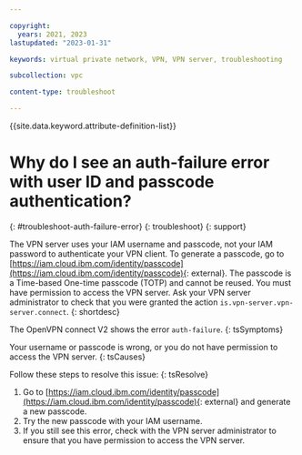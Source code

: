 ```yaml
---

copyright:
  years: 2021, 2023
lastupdated: "2023-01-31"

keywords: virtual private network, VPN, VPN server, troubleshooting

subcollection: vpc

content-type: troubleshoot

---
```


{{site.data.keyword.attribute-definition-list}}

# Why do I see an auth-failure error with user ID and passcode authentication?
{: #troubleshoot-auth-failure-error}
{: troubleshoot}
{: support}

The VPN server uses your IAM username and passcode, not your IAM password to authenticate your VPN client. To generate a passcode, go to [https://iam.cloud.ibm.com/identity/passcode](https://iam.cloud.ibm.com/identity/passcode){: external}. The passcode is a Time-based One-time passcode (TOTP) and cannot be reused. You must have permission to access the VPN server. Ask your VPN server administrator to check that you were granted the action `is.vpn-server.vpn-server.connect`.
{: shortdesc}

The OpenVPN connect V2 shows the error `auth-failure`.
{: tsSymptoms}

Your username or passcode is wrong, or you do not have permission to access the VPN server.
{: tsCauses}

Follow these steps to resolve this issue:
{: tsResolve}

1. Go to [https://iam.cloud.ibm.com/identity/passcode](https://iam.cloud.ibm.com/identity/passcode){: external} and generate a new passcode.
1. Try the new passcode with your IAM username.
1. If you still see this error, check with the VPN server administrator to ensure that you have permission to access the VPN server.
